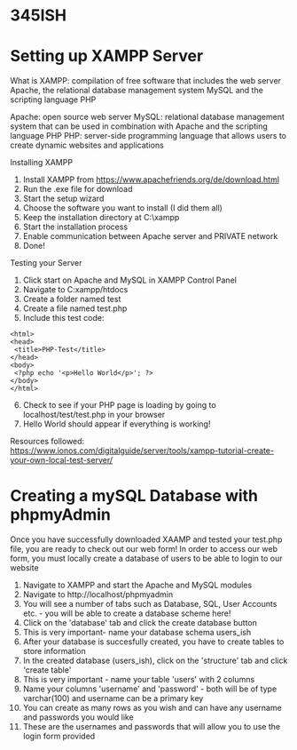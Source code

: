 # 345ISH


# Setting up XAMPP Server

What is XAMPP: compilation of free software that includes the web server Apache, the relational database management system MySQL and the scripting language PHP

Apache: open source web server 
MySQL: relational database management system that can be used in combination with Apache and the scripting language PHP
PHP: server-side programming language that allows users to create dynamic websites and applications

Installing XAMPP

1. Install XAMPP from https://www.apachefriends.org/de/download.html
2. Run the .exe file for download 
3. Start the setup wizard 
4. Choose the software you want to install (I did them all)
5. Keep the installation directory at C:\xampp
6. Start the installation process
7. Enable communication between Apache server and PRIVATE network
8. Done!

Testing your Server
1. Click start on Apache and MySQL in XAMPP Control Panel
2. Navigate to C:xampp/htdocs
3. Create a folder named test 
4. Create a file named test.php
5. Include this test code:
 ```
 <html>
 <head>
  <title>PHP-Test</title>
 </head>
 <body>
  <?php echo '<p>Hello World</p>'; ?>
 </body>
</html>
```

6. Check to see if your PHP page is loading by going to localhost/test/test.php in your browser
7. Hello World should appear if everything is working!

Resources followed: https://www.ionos.com/digitalguide/server/tools/xampp-tutorial-create-your-own-local-test-server/

# Creating a mySQL Database with phpmyAdmin

Once you have successfully downloaded XAAMP and tested your test.php file, you are ready to check out our web form!
In order to access our web form, you must locally create a database of users to be able to login to our website

1. Navigate to XAMPP and start the Apache and MySQL modules
2. Navigate to http://localhost/phpmyadmin
3. You will see a number of tabs such as Database, SQL, User Accounts etc. - you will be able to create a      database scheme here!
4. Click on the 'database' tab and click the create database button 
5. This is very important- name your database schema users_ish 
6. After your database is succesfully created, you have to create tables to store information
7. In the created database (users_ish), click on the 'structure' tab and click 'create table'
8. This is very important - name your table 'users' with 2 columns
9. Name your columns 'username' and 'password' - both will be of type varchar(100) and username can be a      primary key
10. You can create as many rows as you wish and can have any username and passwords you would like
11. These are the usernames and passwords that will allow you to use the login form provided
